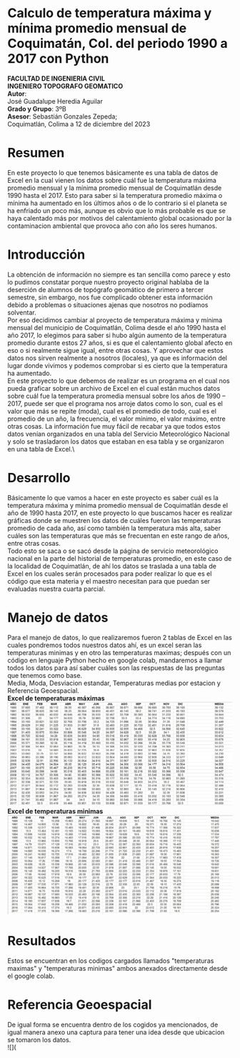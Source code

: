 # Calculo de temperatura máxima y mínima promedio mensual de Coquimatán, Col. del periodo 1990 a 2017 con Python

**FACULTAD DE INGENIERIA CIVIL**\
**INGENIERO TOPOGRAFO GEOMATICO**\
**Autor**:\
José Guadalupe Heredia Aguilar\
**Grado y Grupo**: 3ºB\
**Asesor**: Sebastián Gonzales Zepeda;\
Coquimatlán, Colima a 12 de diciembre del 2023

# Resumen
En este proyecto lo que tenemos básicamente es una tabla de datos de Excel en la cual vienen los datos sobre cuál fue la temperatura máxima promedio mensual y la mínima promedio mensual de Coquimatlán desde 1990 hasta el 2017.
Esto para saber si la temperatura promedio máxima o mínima ha aumentado en los últimos años o de lo contrario si el planeta se ha enfriado un poco más, aunque es obvio que lo más probable es que se haya calentado más por motivos del calentamiento global ocasionado por la contaminacion ambiental que provoca año con año los seres humanos.

# Introducción
La obtención de información no siempre es tan sencilla como parece y esto lo pudimos constatar porque nuestro proyecto original hablaba de la deserción de alumnos de topógrafo geomático de primero a tercer semestre, sin embargo, nos fue complicado obtener esta información debido a problemas o situaciones ajenas que nosotros no podíamos solventar.\
Por eso decidimos cambiar al proyecto de temperatura máxima y mínima mensual del municipio de Coquimatlán, Colima desde el año 1990 hasta el año 2017, lo elegimos para saber si hubo algún aumento de la temperatura promedio durante estos 27 años, si es que el calentamiento global afecto en eso o si realmente sigue igual, entre otras cosas. Y aprovechar que estos datos nos sirven realmente a nosotros (locales), ya que es información del lugar donde vivimos y podemos comprobar si es cierto que la temperatura ha aumentado.\
En este proyecto lo que debemos de realizar es un programa en el cual nos pueda graficar sobre un archivo de Excel en el cual están muchos datos sobre cuál fue la temperatura promedia mensual sobre los años de 1990 – 2017, puede ser que el programa nos arroje datos como lo son, cual es el valor que más se repite (moda), cual es el promedio de todo, cual es el promedio de un año, la frecuencia, el valor mínimo, el valor máximo, entre otras cosas.
La información fue muy fácil de recabar ya que todos estos datos venían organizados en una tabla del Servicio Meteorológico Nacional y solo se trasladaron los datos que estaban en esa tabla y se organizaron en una tabla de Excel.\

# Desarrollo
Básicamente lo que vamos a hacer en este proyecto es saber cuál es la temperatura máxima y mínima promedio mensual de Coquimatlán desde el año de 1990 hasta 2017, en este proyecto lo que buscamos hacer es realizar gráficas donde se muestren los datos de cuáles fueron las temperaturas promedio de cada año, así como también la temperatura más alta, saber cuáles son las temperaturas que más se frecuentan en este rango de años, entre otras cosas.\
Todo esto se saca o se sacó desde la página de servicio meteorológico nacional en la parte del historial de temperaturas promedio, en este caso de la localidad de Coquimatlán, de ahí los datos se traslada a una tabla de Excel en los cuales serán procesados para poder realizar lo que es el código que esta materia y el maestro necesitan para que puedan ser evaluadas nuestra cuarta parcial.
# Manejo de datos
Para el manejo de datos, lo que realizaremos fueron 2 tablas de Excel en las cuales pondremos todos nuestros datos ahí, es un excel seran las temperaturas minimas y en otro las temperaturas maximas; después con un código en lenguaje Python hecho en google colab, mandaremos a llamar todos los datos para así saber cuáles son las respuestas de las preguntas que tenemos como base.\
Media, Moda, Desviacion estandar, Temperaturas medias por estacion y Referencia Geoespacial.\
**Excel de temperaturas máximas**
![](https://github.com/joseheredia01/Proyecto-Tuneado/blob/main/imagenes/temperaturas%20maximas.jpg?raw=true)\
**Excel de temperaturas minimas**
![](https://github.com/joseheredia01/Proyecto-Tuneado/blob/main/imagenes/temperaturas%20minimas.jpg?raw=true)
# Resultados
Estos se encuentran en los codigos cargados llamados "temperaturas maximas" y "temperaturas minimas" ambos anexados directamente desde el google colab.
# Referencia Geoespacial
De igual forma se encuentra dentro de los cogidos ya mencionados, de igual manera anexo una captura para tener una idea desde que ubicacion se tomaron los datos.\
![](
